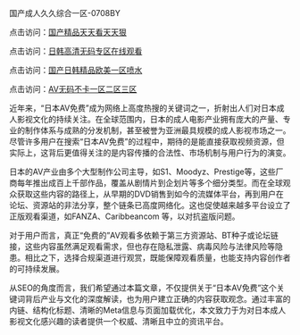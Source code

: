 国产成人久久综合一区-0708BY

点击访问：<a href="https://heiliaoe8ajia.pages.dev">国产精品天天看天天狠</a>

点击访问：<a href="https://heiliaoxqkkct.pages.dev">日韩高清无码专区在线观看</a>

点击访问：<a href="https://heiliaoxwd5i8.pages.dev">国产日韩精品欧美一区喷水</a>

点击访问：<a href="https://heiliaowzu4ur.pages.dev">AV无码不卡一区二区三区</a>



近年来，“日本AV免费”成为网络上高度热搜的关键词之一，折射出人们对日本成人影视文化的持续关注。在全球范围内，日本的成人电影产业拥有庞大的产量、专业的制作体系与成熟的分发机制，甚至被誉为亚洲最具规模的成人影视市场之一。尽管许多用户在搜索“日本AV免费”的过程中，期待的是能直接获取视频资源，但实际上，这背后更值得关注的是内容传播的合法性、市场机制与用户行为的演变。

日本的AV产业由多个大型制作公司主导，如S1、Moodyz、Prestige等，这些厂商每年推出成百上千部作品，覆盖从剧情片到企划片等多个细分类型。而在全球观众获取这些内容的路径上，从早期的DVD销售到如今的流媒体平台，再到用户在论坛、资源站的非法分享，整个链条已高度网络化。这也促使越来越多平台设立了正版观看渠道，如FANZA、Caribbeancom 等，以对抗盗版问题。

对于用户而言，真正“免费的”AV观看多依赖于第三方资源站、BT种子或论坛链接，这些内容虽然满足观看需求，但也存在隐私泄露、病毒风险与法律风险等隐患。相比之下，选择合规渠道进行观赏，既能保障观看质量，也能支持内容创作者的可持续发展。

从SEO的角度而言，我们希望通过本篇文章，不仅提供关于“日本AV免费”这个关键词背后产业与文化的深度解读，也为用户建立正确的内容获取观念。通过丰富的内链、结构化标题、清晰的Meta信息与页面加载优化，本文致力于为对日本成人影视文化感兴趣的读者提供一个权威、清晰且中立的资讯平台。


<span style="display:none;">[Canonical link]( https://github.com/as455410/1510450 ）</span>

